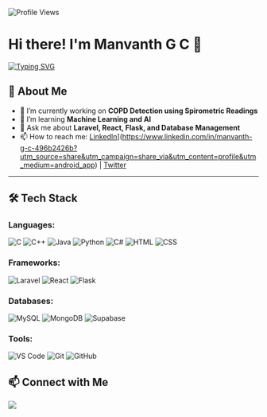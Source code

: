 ![Profile Views](https://komarev.com/ghpvc/?username=YourUsername&color=blue)

# Hi there! I'm Manvanth G C 👋

[![Typing SVG](https://readme-typing-svg.demolab.com?font=Fira+Code&pause=1000&color=F75C7E&width=435&lines=Full-Stack+Developer;AI+Enthusiast;Laravel+%7C+React+%7C+Flask+Expert)](https://git.io/typing-svg)

## 🚀 About Me
- 🔭 I’m currently working on **COPD Detection using Spirometric Readings**
- 🌱 I’m learning **Machine Learning and AI**
- 💬 Ask me about **Laravel, React, Flask, and Database Management**
- 📫 How to reach me: [LinkedIn]([https://linkedin.com/in/yourprofile)](https://www.linkedin.com/in/manvanth-g-c-496b2426b?utm_source=share&utm_campaign=share_via&utm_content=profile&utm_medium=android_app) | [Twitter](https://twitter.com/yourhandle)

---

## 🛠 Tech Stack

### Languages:
![C](https://img.shields.io/badge/C-00599C?style=for-the-badge&logo=c&logoColor=white)
![C++](https://img.shields.io/badge/C%2B%2B-00599C?style=for-the-badge&logo=c%2B%2B&logoColor=white)
![Java](https://img.shields.io/badge/Java-007396?style=for-the-badge&logo=java&logoColor=white)
![Python](https://img.shields.io/badge/Python-3776AB?style=for-the-badge&logo=python&logoColor=white)
![C#](https://img.shields.io/badge/C%23-239120?style=for-the-badge&logo=c-sharp&logoColor=white)
![HTML](https://img.shields.io/badge/HTML5-E34F26?style=for-the-badge&logo=html5&logoColor=white)
![CSS](https://img.shields.io/badge/CSS3-1572B6?style=for-the-badge&logo=css3&logoColor=white)

### Frameworks:
![Laravel](https://img.shields.io/badge/Laravel-FF2D20?style=for-the-badge&logo=laravel&logoColor=white)
![React](https://img.shields.io/badge/React-61DAFB?style=for-the-badge&logo=react&logoColor=black)
![Flask](https://img.shields.io/badge/Flask-000000?style=for-the-badge&logo=flask&logoColor=white)

### Databases:
![MySQL](https://img.shields.io/badge/MySQL-4479A1?style=for-the-badge&logo=mysql&logoColor=white)
![MongoDB](https://img.shields.io/badge/MongoDB-47A248?style=for-the-badge&logo=mongodb&logoColor=white)
![Supabase](https://img.shields.io/badge/Supabase-3ECF8E?style=for-the-badge&logo=supabase&logoColor=white)

### Tools:
![VS Code](https://img.shields.io/badge/VS%20Code-007ACC?style=for-the-badge&logo=visual-studio-code&logoColor=white)
![Git](https://img.shields.io/badge/Git-F05032?style=for-the-badge&logo=git&logoColor=white)
![GitHub](https://img.shields.io/badge/GitHub-181717?style=for-the-badge&logo=github&logoColor=white)



## 📫 Connect with Me
<p align="left">
  <a href="https://www.linkedin.com/in/manvanth-g-c-496b2426b?utm_source=share&utm_campaign=share_via&utm_content=profile&utm_medium=android_app" target="_blank"><img src="https://img.shields.io/badge/LinkedIn-0A66C2?style=for-the-badge&logo=linkedin&logoColor=white"/></a>
</p>
